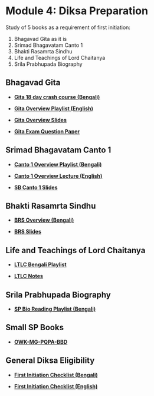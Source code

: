 # Module 4: Diksa Preparation

Study of 5 books as a requirement of first initiation:
1. Bhagavad Gita as it is
2. Srimad Bhagavatam Canto 1
3. Bhakti Rasamrta Sindhu
4. Life and Teachings of Lord Chaitanya
5. Srila Prabhupada Biography

## Bhagavad Gita
* **[Gita 18 day crash course (Bengali)](https://youtube.com/playlist?list=PLRv-89Ces_lFR9Bm2LppdBwnWjVWIx1-e&feature=shared)**

* **[Gita Overview Playlist (English)](https://youtube.com/playlist?list=PLRv-89Ces_lF48UfF1ouKtFApEVY3KBYm&feature=shared)**

* **[Gita Overview Slides](https://docs.google.com/presentation/d/1WQSFCZauBm5Ny7_-hQvV7gXVCzNqjKgzBm0iMzUBXEw/edit?usp=sharing)**

* **[Gita Exam Question Paper](https://docs.google.com/document/d/1fj04fh7S-kQlBU-Fonjsv8qUXv79grDTsQvAkht7G_8/edit?usp=sharing)**

## Srimad Bhagavatam Canto 1

* **[Canto 1 Overview Playlist (Bengali)](https://youtube.com/playlist?list=PLRv-89Ces_lFJj9dZRfg6cQKwwEqJ75BB&feature=shared)**

* **[Canto 1 Overview Lecture (English)](https://youtube.com/playlist?list=PLRv-89Ces_lEu5G8_WjNVEnlsaMyvRmpn&feature=shared)**

* **[SB Canto 1 Slides](https://docs.google.com/presentation/d/1gBxsA57aibim3TVQ1bFbPnMBCFDD9dAuZ_Ge9TPcHdI/edit?usp=sharing)**

## Bhakti Rasamrta Sindhu

* **[BRS Overview (Bengali)](https://youtube.com/playlist?list=PLRv-89Ces_lHrNBKcHmU5MmtSB-voB_J9&feature=shared)**

* **[BRS Slides](https://docs.google.com/presentation/d/1CW093llQA6O0D27pRLTpc5WPGtxxaNleHPMUVVY0vm4/edit?usp=sharing)**

## Life and Teachings of Lord Chaitanya

* **[LTLC Bengali Playlist](https://youtube.com/playlist?list=PLRv-89Ces_lFsNbfWLewfxojwXoyBJ6y8&feature=shared)**

* **[LTLC Notes](https://drive.google.com/drive/folders/12OrHLy_GigVbj8S8GBgHZb_qL6WbpIoT?usp=sharing)**

## Srila Prabhupada Biography

* **[SP Bio Reading Playlist (Bengali)](https://youtube.com/playlist?list=PLRv-89Ces_lFpLRuzGm3Z3dnlYnjowjez&feature=shared)**

## Small SP Books

* **[OWK-MG-PQPA-BBD](https://drive.google.com/drive/folders/1H4A0dV-i7ttnpH5MfZugvetNd--wXnuW?usp=sharing)**

## General Diksa Eligibility

* **[First Initiation Checklist (Bengali)](https://docs.google.com/document/d/1BXvMxPOiMQD6onaBnHZny3DQtiPIQMs46AR7wVHVvII/edit?usp=sharing)**

* **[First Initiation Checklist (English)](https://docs.google.com/document/d/15m4psr4ap5p6YiKhca51VPZ_e8etEbhoOPUVcN1My58/edit?usp=sharing)**


